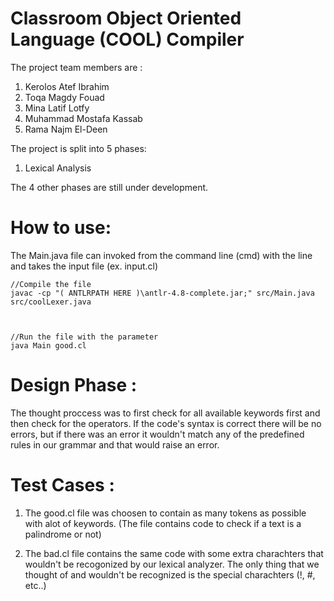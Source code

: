 # Classroom Object Oriented Language (COOL) Compiler

 

The project team members are :
1. Kerolos Atef Ibrahim
2. Toqa Magdy Fouad
3. Mina Latif Lotfy
4. Muhammad Mostafa Kassab
5. Rama Najm El-Deen

 

The project is split into 5 phases:
1. Lexical Analysis

 

The 4 other phases are still under development.

 

# How to use:
The Main.java file can invoked from the command line (cmd) with the line and takes the input file (ex. input.cl)
```
//Compile the file
javac -cp "( ANTLRPATH HERE )\antlr-4.8-complete.jar;" src/Main.java src/coolLexer.java

 

//Run the file with the parameter
java Main good.cl
```

 

# Design Phase :
The thought proccess was to first check for all available keywords first and then check for the operators. If the code's syntax is correct there will be no errors, but if there was an error it wouldn't match any of the predefined rules in our grammar and that would raise an error.

 

# Test Cases :
1) The good.cl file was choosen to contain as many tokens as possible with alot of keywords. (The file contains code to check if a text is a palindrome or not) 

 

2) The bad.cl file contains the same code with some extra charachters that wouldn't be recogonized by our lexical analyzer. 
The only thing that we thought of and wouldn't be recognized is the special charachters (!, #, etc..)
